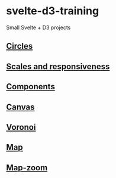 # svelte-d3-training
Small Svelte + D3 projects

## [Circles](./circles)

## [Scales and responsiveness](./scales)

## [Components](./components)

## [Canvas](./canvas)

## [Voronoi](./voronoi)

## [Map](./map)

## [Map-zoom](./map-zoom)